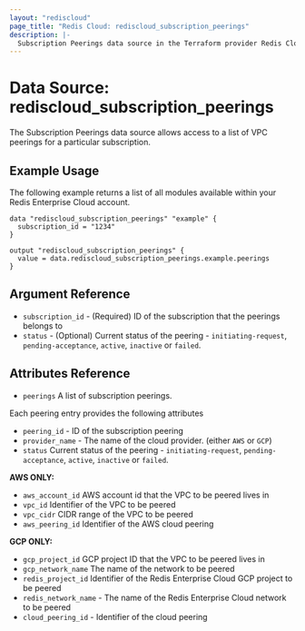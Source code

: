 ```yaml
---
layout: "rediscloud"
page_title: "Redis Cloud: rediscloud_subscription_peerings"
description: |-
  Subscription Peerings data source in the Terraform provider Redis Cloud.
---
```



# Data Source: rediscloud_subscription_peerings

The Subscription Peerings data source allows access to a list of VPC peerings for a particular subscription.

## Example Usage

The following example returns a list of all modules available within your Redis Enterprise Cloud account.

```hcl-terraform
data "rediscloud_subscription_peerings" "example" {
  subscription_id = "1234"
}

output "rediscloud_subscription_peerings" {
  value = data.rediscloud_subscription_peerings.example.peerings
}
```

## Argument Reference

* `subscription_id` - (Required) ID of the subscription that the peerings belongs to
* `status` - (Optional) Current status of the peering - `initiating-request`, `pending-acceptance`, `active`, `inactive` or `failed`.

## Attributes Reference

* `peerings` A list of subscription peerings.

Each peering entry provides the following attributes

* `peering_id` - ID of the subscription peering
* `provider_name` - The name of the cloud provider. (either `AWS` or `GCP`)
* `status` Current status of the peering - `initiating-request`, `pending-acceptance`, `active`, `inactive` or `failed`.

**AWS ONLY:**

* `aws_account_id` AWS account id that the VPC to be peered lives in
* `vpc_id` Identifier of the VPC to be peered
* `vpc_cidr` CIDR range of the VPC to be peered
* `aws_peering_id` Identifier of the AWS cloud peering

**GCP ONLY:**
* `gcp_project_id` GCP project ID that the VPC to be peered lives in
* `gcp_network_name` The name of the network to be peered
* `redis_project_id` Identifier of the Redis Enterprise Cloud GCP project to be peered
* `redis_network_name` - The name of the Redis Enterprise Cloud network to be peered
* `cloud_peering_id` - Identifier of the cloud peering
